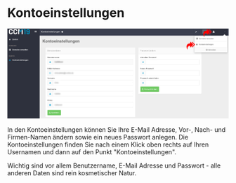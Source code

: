 # Kontoeinstellungen

![Kontoeinstellungen](../assets/10-Kontoeisntellung.png)

In den Kontoeinstellungen können Sie Ihre E-Mail Adresse, Vor-, Nach- und Firmen-Namen ändern sowie ein neues Passwort anlegen. Die Kontoeinstellungen finden Sie nach einem Klick oben rechts auf Ihren Usernamen und dann auf den Punkt "Kontoeinstellungen".

Wichtig sind vor allem Benutzername, E-Mail Adresse und Passwort - alle anderen Daten sind rein kosmetischer Natur.